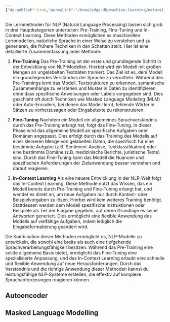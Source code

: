 ```yaml
---
{"dg-publish":true,"permalink":"/knowledge-db/machine-learning/natural-language-processing/untitled/"}
---
```


Die Lernmethoden für NLP (Natural Language Processing) lassen sich grob in drei Hauptkategorien unterteilen: Pre-Training, Fine-Tuning und In-Context Learning. Diese Methoden ermöglichen es maschinellen Lernmodellen, natürliche Sprache in einer Weise zu verstehen und zu generieren, die frühere Techniken in den Schatten stellt. Hier ist eine detaillierte Zusammenfassung jeder Methode:

1. **Pre-Training**
   Das Pre-Training ist der erste und grundlegende Schritt in der Entwicklung von NLP-Modellen. Hierbei wird ein Modell mit großen Mengen an ungelabelten Textdaten trainiert. Das Ziel ist es, dem Modell ein grundlegendes Verständnis der Sprache zu vermitteln. Während des Pre-Trainings lernt das Modell, Textstrukturen zu erkennen, semantische Zusammenhänge zu verstehen und Muster in Daten zu identifizieren, ohne dass spezifische Anweisungen oder Labels vorgegeben sind. Dies geschieht oft durch Techniken wie Masked Language Modeling (MLM) oder Auto-Encoders, bei denen das Modell lernt, fehlende Wörter in Sätzen zu vorherzusagen oder Eingabetexte zu rekonstruieren.

2. **Fine-Tuning**
   Nachdem ein Modell ein allgemeines Sprachverständnis durch das Pre-Training erlangt hat, folgt das Fine-Tuning. In dieser Phase wird das allgemeine Modell an spezifische Aufgaben oder Domänen angepasst. Dies erfolgt durch das Training des Modells auf einer kleineren Menge von gelabelten Daten, die spezifisch für eine bestimmte Aufgabe (z.B. Sentiment-Analyse, Textklassifikation) oder eine bestimmte Domäne (z.B. medizinische Berichte, juristische Texte) sind. Durch das Fine-Tuning kann das Modell die Nuancen und spezifischen Anforderungen der Zielanwendung besser verstehen und darauf reagieren.

3. **In-Context Learning**
   Als eine neuere Entwicklung in der NLP-Welt folgt das In-Context Learning. Diese Methode nutzt das Wissen, das ein Modell bereits durch Pre-Training und Fine-Tuning erlangt hat, und wendet es direkt an, um neue Aufgaben nur durch Kontext- oder Beispielvorgaben zu lösen. Hierbei wird kein weiteres Training benötigt. Stattdessen werden dem Modell spezifische Instruktionen oder Beispiele als Teil der Eingabe gegeben, auf deren Grundlage es seine Antworten generiert. Dies ermöglicht eine flexible Anwendung des Modells auf vielfältige Aufgaben, indem lediglich die Eingabeformatierung geändert wird.

Die Kombination dieser Methoden ermöglicht es, NLP-Modelle zu entwickeln, die sowohl eine breite als auch eine tiefgehende Sprachverarbeitungsfähigkeit besitzen. Während das Pre-Training eine solide allgemeine Basis bietet, ermöglicht das Fine-Tuning eine spezialisierte Anpassung, und das In-Context Learning erlaubt eine schnelle und flexible Anwendung auf neue Herausforderungen. Durch das Verständnis und die richtige Anwendung dieser Methoden kannst du leistungsfähige NLP-Systeme erstellen, die effektiv auf komplexe Sprachanforderungen reagieren können.


## Autoencoder

## Masked Language Modelling

